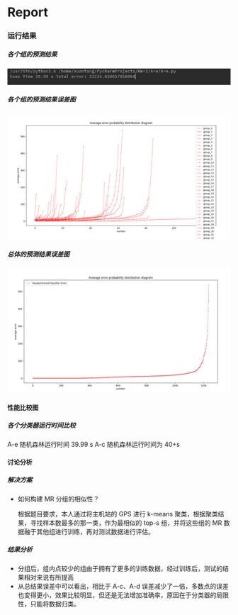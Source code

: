 # Report


### 运行结果
##### 各个组的预测结果
![](images/3.png)

##### 各个组的预测结果误差图
![](images/1.png)

##### 总体的预测结果误差图
![](images/2.png)

#### 性能比较图
##### 各个分类器运行时间比较
A-e 随机森林运行时间 39.99 s
A-c 随机森林运行时间为 40+s
#### 讨论分析

##### 解决方案
- 如何构建 MR 分组的相似性？

  根据题目要求，本人通过将主机站的 GPS 进行 k-means 聚类，根据聚类结果，寻找样本数最多的那一类，作为最相似的 top-s 组，并将这些组的 MR 数据融于其他组进行训练，再对测试数据进行评估。
##### 结果分析
- 分组后，组内点较少的组由于拥有了更多的训练数据，经过训练后，测试的结果相对来说有所提高
- 从总结果误差中可以看出，相比于 A-c、A-d 误差减少了一倍，多数点的误差也变得更小，效果比较明显，但还是无法增加准确率，原因在于分类器的局限性，只能将数据归类。